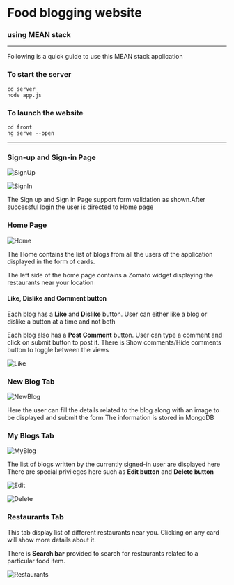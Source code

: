 # Food blogging website 
### using MEAN stack 
___

Following is a quick guide to use this MEAN stack application

### To start the server
```
cd server
node app.js
```

### To launch the website
```
cd front
ng serve --open
```
___

### Sign-up and Sign-in Page

![SignUp](https://drive.google.com/uc?export=view&id=1BVgvzUnUBsdqpFKvzWAsvr7RPIXzz3c4 "SignUp")

![SignIn](https://drive.google.com/uc?export=view&id=1ZltzIgZRBBNh97MwF8RHf1Nm4Kbo4fGK "SignIn")

The Sign up and Sign in Page support form validation as shown.After successful login the user is directed to Home page

### Home Page
![Home](https://drive.google.com/uc?export=view&id=1oELeNylVS9g4zdznRV9pskL8I3woFXfd "Home" )

The Home contains the list of blogs from all the users of the application displayed in the form of cards.

The left side of the home page contains a Zomato widget displaying the restaurants near your location

#### Like, Dislike and Comment button
Each blog has a **Like** and **Dislike** button. User can either like a blog or dislike a button at a time and not both

Each blog also has a **Post Comment** button. User can type a comment and click on submit button to post it.
There is Show comments/Hide comments button to toggle between the views

![Like](https://drive.google.com/uc?export=view&id=1HOhZ0VtqHSnosavzewEzA-lBz6Q47kwd "Likes,Comment")

### New Blog Tab
![NewBlog](https://drive.google.com/uc?export=view&id=1tD1KCJd89KINgLKvweuEm-EphqcsyK1z "New Blog")

Here the user can fill the details related to the blog along with an image to be displayed and submit the form 
The information is stored in MongoDB 

### My Blogs Tab
![MyBlog](https://drive.google.com/uc?export=view&id=1uHgOMm36j2cg_PAjSwRZwEQ3MGhbxaRa "My Blogs")

The list of blogs written by the currently signed-in user are displayed here
There are special privileges here such as **Edit button** and **Delete button**

![Edit](https://drive.google.com/uc?export=view&id=17wZcC7bp3I5fMN1OG2TO2hcOrCLyyN-a "Edit BLog")

![Delete](https://drive.google.com/uc?export=view&id=1sN4yZLSiwfTa1yvhGKqV8a0lS451GTWr "Delete Blog")

### Restaurants Tab

This tab display list of different restaurants near you. Clicking on any card will show more details about it.

There is **Search bar** provided to search for restaurants related to a particular food item.

![Restaurants](https://drive.google.com/uc?export=view&id=1vCJKGR05dL7VIuzQD-_D6hSJs2r8tSw1 "Restaurants")
